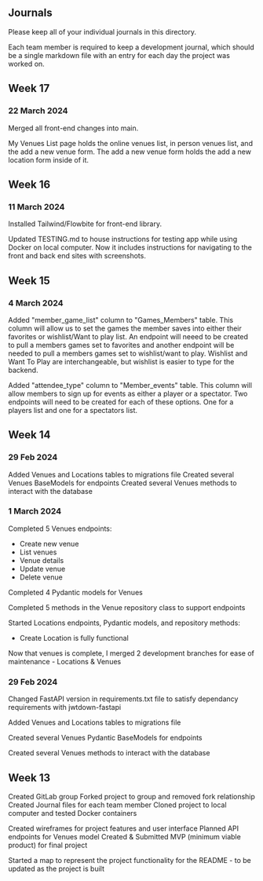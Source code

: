 ## Journals

Please keep all of your individual journals in this directory.

Each team member is required to keep a development journal, which should be a single markdown file with an entry for each day the project was worked on.

## Week 17

### 22 March 2024

Merged all front-end changes into main.

My Venues List page holds the online venues list, in person venues list, and the add a new venue form. The add a new venue form holds the add a new location form inside of it.

## Week 16

### 11 March 2024

Installed Tailwind/Flowbite for front-end library.

Updated TESTING.md to house instructions for testing app while using Docker on local computer. Now it includes instructions for navigating to the front and back end sites with screenshots.

## Week 15

### 4 March 2024

Added "member_game_list" column to "Games_Members" table. This column will allow us to
set the games the member saves into either their favorites or wishlist/Want to play list.
An endpoint will neeed to be created to pull a members games set to favorites and another endpoint will be needed to pull a members games set to wishlist/want to play. Wishlist and Want To Play are interchangeable, but wishlist is easier to type for the backend.

Added "attendee_type" column to "Member_events" table. This column will allow members to sign up for events as either a player or a spectator. Two endpoints will need to be created for each of these options. One for a players list and one for a spectators list.

## Week 14

### 29 Feb 2024

Added Venues and Locations tables to migrations file
Created several Venues BaseModels for endpoints
Created several Venues methods to interact with the database


### 1 March 2024

Completed 5 Venues endpoints:
- Create new venue
- List venues
- Venue details
- Update venue
- Delete venue

Completed 4 Pydantic models for Venues

Completed 5 methods in the Venue repository class to support endpoints

Started Locations endpoints, Pydantic models, and repository methods:
- Create Location is fully functional

Now that venues is complete, I merged 2 development branches for ease of maintenance - Locations & Venues

### 29 Feb 2024

Changed FastAPI version in requirements.txt file to satisfy dependancy requirements with jwtdown-fastapi

Added Venues and Locations tables to migrations file

Created several Venues Pydantic BaseModels for endpoints

Created several Venues methods to interact with the database

## Week 13

Created GitLab group
Forked project to group and removed fork relationship
Created Journal files for each team member
Cloned project to local computer and tested Docker containers

Created wireframes for project features and user interface
Planned API endpoints for Venues model
Created & Submitted MVP (minimum viable product) for final project

Started a map to represent the project functionality for the README - to be updated as the project is built

